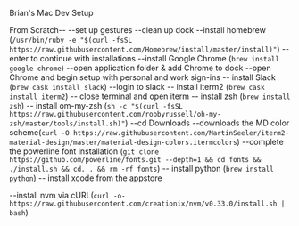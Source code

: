 Brian's Mac Dev Setup

From Scratch--
--set up gestures
--clean up dock
--install homebrew (`/usr/bin/ruby -e "$(curl -fsSL https://raw.githubusercontent.com/Homebrew/install/master/install)"`)
--enter to continue with installations
--install Google Chrome (`brew install google-chrome`)
--open application folder & add Chrome to dock
--open Chrome and begin setup with personal and work sign-ins
-- install Slack (`brew cask install slack`)
--login to slack
-- install iterm2 (`brew cask install iterm2`)
-- close terminal and open iterm
-- install zsh (`brew install zsh`)
-- install om-my-zsh (`sh -c "$(curl -fsSL https://raw.githubusercontent.com/robbyrussell/oh-my-zsh/master/tools/install.sh)"`)
--cd Downloads
--downloads the MD color scheme(`curl -O https://raw.githubusercontent.com/MartinSeeler/iterm2-material-design/master/material-design-colors.itermcolors`)
--complete the powerline font installation (`git clone https://github.com/powerline/fonts.git --depth=1 && cd fonts && ./install.sh && cd. . && rm -rf fonts`)
-- install python (`brew install python`)
-- install xcode from the appstore

--install nvm via cURL(`curl -o- https://raw.githubusercontent.com/creationix/nvm/v0.33.0/install.sh | bash`)
